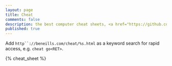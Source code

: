 ```yaml
---
layout: page
title: Cheat
comments: false
description: the best computer cheat sheets, <a href="https://github.com/beneills/cheat">help out</a>
published: true
---
```

Add `http``://beneills.com/cheat/%s.html` as a keyword search for rapid access, e.g. `cheat go<RET>`.

{% cheat_sheet %}
